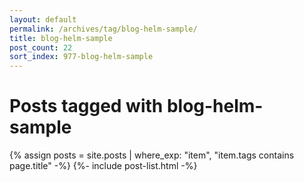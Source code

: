 ```yaml
---
layout: default
permalink: /archives/tag/blog-helm-sample/
title: blog-helm-sample
post_count: 22
sort_index: 977-blog-helm-sample
---
```

<h1 class="page-heading">Posts tagged with blog-helm-sample</h1>
{% assign posts = site.posts | where_exp: "item", "item.tags contains page.title" -%}
{%- include post-list.html -%}

